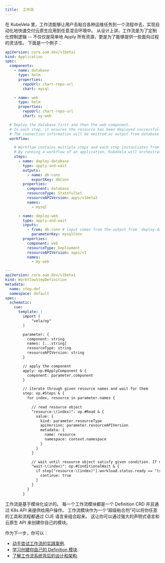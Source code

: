 ```yaml
---
title:  工作流
---
```


在 KubeVela 里，工作流能够让用户去粘合各种运维任务到一个流程中去，实现自动化地快速交付云原生应用到任意混合环境中。
从设计上讲，工作流是为了定制化控制逻辑 -- 不仅仅是简单地 Apply 所有资源，更是为了能够提供一些面向过程的灵活性。
下面是一个例子：

```yaml
apiVersion: core.oam.dev/v1beta1
kind: Application
spec:
  components:
    - name: database
      type: helm
      properties:
        repoUrl: chart-repo-url
        chart: mysql

    - name: web
      type: helm
      properties:
        repoUrl: chart-repo-url
        chart: my-web

  # Deploy the database first and then the web component.
  # In each step, it ensures the resource has been deployed successfully before jumping to next step.
  # The connection information will be emitted as output from database and input for web component.
  workflow:

    # Workflow contains multiple steps and each step instantiates from a Definition.
    # By running a workflow of an application, KubeVela will orchestrate the flow of data between steps.
    steps:
      - name: deploy-database
        type: apply-and-wait
        outputs:
          - name: db-conn
            exportKey: dbConn
        properties:
          component: database
          resourceType: StatefulSet
          resourceAPIVersion: apps/v1beta2
          names:
            - mysql

      - name: deploy-web
        type: apply-and-wait
        inputs:
          - from: db-conn # input comes from the output from `deploy-database` step
            parameterKey: mysqlConn
        properties:
          component: web
          resourceType: Deployment
          resourceAPIVersion: apps/v1
          names:
            - my-web

---
apiVersion: core.oam.dev/v1beta1
kind: WorkflowStepDefinition
metadata:
  name: step-def
  namespace: default
spec:
  schematic:
    cue:
      template: |
        import (
        	"vela/op"
        )

        parameter: {
          component: string
          names: [...string]
          resourceType: string
          resourceAPIVersion: string
        }

        // apply the component
        apply: op.#ApplyComponent & {
          component: parameter.component
        }

        // iterate through given resource names and wait for them
        step: op.#Steps & {
          for index, resource in parameter.names {
            
            // read resource object
            "resource-\(index)": op.#Read & {
              value: {
                kind: parameter.resourceType
                apiVersion: parameter.resourceAPIVersion
                metadata: {
                  name: resource
                  namespace: context.namespace
                }
              }
            }

            // wait until resource object satisfy given condition. If not, it will reconcile again later
            "wait-\(index)": op.#ConditionalWait & {
              if step["resource-\(index)"].workload.status.ready == "true" {
                continue: true
              }
            }
          }
        }

```

工作流是基于模块化设计的。
每一个工作流模块都是一个 Definition CRD 并且通过 K8s API 来提供给用户操作。
工作流模块作为一个“超级粘合剂”可以将你任意的工具和流程都通过 CUE 语言来组合起来。
这让你可以通过强大的声明式语言和云原生 API 来创建你自己的模块。

作为下一步，你可以：


- [动手尝试工作流的实践案例](../end-user/workflow/apply-component).
- [学习创建你自己的 Definition 模块](../platform-engineers/workflow/steps). 
- [了解工作流系统背后的设计和架构](https://github.com/oam-dev/kubevela/blob/master/design/vela-core/workflow_policy.md).


